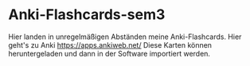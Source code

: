 # Anki-Flashcards-sem3
Hier landen in unregelmäßigen Abständen meine Anki-Flashcards.
Hier geht's zu Anki https://apps.ankiweb.net/
Diese Karten können heruntergeladen und dann in der Software importiert werden.
